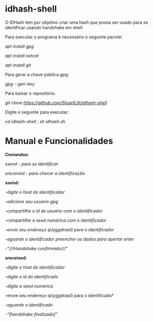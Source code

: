 # idhash-shell
O IDHash tem por objetivo criar uma hash que possa ser usado para se identificar usando handshake em shell.

Para executar o programa é necessário o seguinte pacote:

*apt install gpg*

*apt install netcat*

*apt install git*

Para gerar a chave pública gpg:

*gpg --gen-key*

Para baixar o repositório:

*git clone https://github.com/StuartLitt/idhash-shell*

Digite o seguinte para executar:

*cd idhash-shell ; sh idhash.sh*

# Manual e Funcionalidades
**Comandos:**

*ssend - para se identificar*

*sreceived - para checar a identificação*

**ssend:**

*-digite o host do identificador*

*-adicione seu usuario gpg*

*-compartilhe o id de usuario com o identificador*

*-compartilhe a seed numérica com o identificador*

*-envie seu endereço ip(yggdrasil) para o identificador*

*-aguarde o identificador preencher os dados para apertar enter*

*-"///Handshake confirmado///"*

**sreceived:**

*-digite o host do identificador*

*-digite o id do identificado*

*-digite a seed numérica*

-envie seu endereço ip(yggdrasil) para o identificado*

*-aguarde o identificado*

*-"[handshake finalizado]"*
